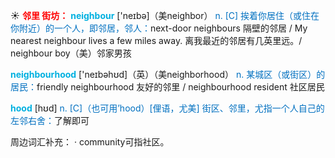 ☀ <font color="red">**邻里 街坊：**</font>
<font color="sky blue">**neighbour**</font> ['neɪbə]（美neighbor）
<font color="#0070c0">n. [C] 挨着你居住（或住在你附近）的一个人，即邻居，邻人：</font>next-door neighbours 隔壁的邻居 / My nearest neighbour lives a few miles away. 离我最近的邻居有几英里远。/ neighbour boy（美）邻家男孩

<font color="sky blue">**neighbourhood**</font> ['neɪbəhʊd]（英）（美neighborhood）
<font color="#0070c0">n. 某城区（或街区）的居民：</font>friendly neighbourhood 友好的邻里 / neighbourhood resident 社区居民
           
<font color="sky blue">**hood**</font> [hʊd]
<font color="#0070c0">n. [C]（也可用’hood）[俚语，尤美] 街区、邻里，尤指一个人自己的左邻右舍：</font>了解即可

周边词汇补充：
· community可指社区。
